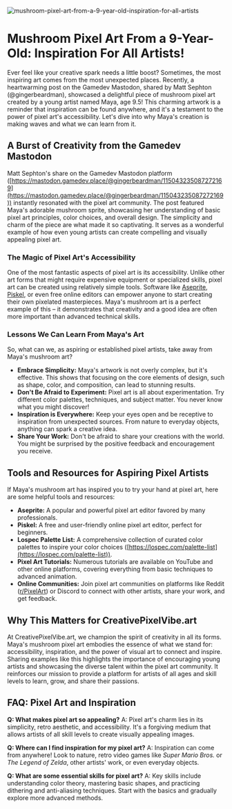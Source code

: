 ![mushroom-pixel-art-from-a-9-year-old-inspiration-for-all-artists](https://images.pexels.com/photos/18069362/pexels-photo-18069362.png?auto=compress&cs=tinysrgb&fit=crop&h=627&w=1200)

# Mushroom Pixel Art From a 9-Year-Old: Inspiration For All Artists!

Ever feel like your creative spark needs a little boost? Sometimes, the most inspiring art comes from the most unexpected places. Recently, a heartwarming post on the Gamedev Mastodon, shared by Matt Sephton (@gingerbeardman), showcased a delightful piece of mushroom pixel art created by a young artist named Maya, age 9.5! This charming artwork is a reminder that inspiration can be found anywhere, and it's a testament to the power of pixel art's accessibility. Let's dive into why Maya's creation is making waves and what we can learn from it.

## A Burst of Creativity from the Gamedev Mastodon

Matt Sephton's share on the Gamedev Mastodon platform ([https://mastodon.gamedev.place/@gingerbeardman/115043235087272169](https://mastodon.gamedev.place/@gingerbeardman/115043235087272169)) instantly resonated with the pixel art community. The post featured Maya's adorable mushroom sprite, showcasing her understanding of basic pixel art principles, color choices, and overall design. The simplicity and charm of the piece are what made it so captivating. It serves as a wonderful example of how even young artists can create compelling and visually appealing pixel art.

### The Magic of Pixel Art's Accessibility

One of the most fantastic aspects of pixel art is its accessibility. Unlike other art forms that might require expensive equipment or specialized skills, pixel art can be created using relatively simple tools. Software like [Aseprite](https://www.aseprite.org/), [Piskel](https://www.piskelapp.com/), or even free online editors can empower anyone to start creating their own pixelated masterpieces. Maya's mushroom art is a perfect example of this – it demonstrates that creativity and a good idea are often more important than advanced technical skills.

### Lessons We Can Learn From Maya's Art

So, what can we, as aspiring or established pixel artists, take away from Maya's mushroom art?

*   **Embrace Simplicity:** Maya's artwork is not overly complex, but it's effective. This shows that focusing on the core elements of design, such as shape, color, and composition, can lead to stunning results.
*   **Don't Be Afraid to Experiment:** Pixel art is all about experimentation. Try different color palettes, techniques, and subject matter. You never know what you might discover!
*   **Inspiration is Everywhere:** Keep your eyes open and be receptive to inspiration from unexpected sources. From nature to everyday objects, anything can spark a creative idea.
*   **Share Your Work:** Don't be afraid to share your creations with the world. You might be surprised by the positive feedback and encouragement you receive.

## Tools and Resources for Aspiring Pixel Artists

If Maya's mushroom art has inspired you to try your hand at pixel art, here are some helpful tools and resources:

*   **Aseprite:** A popular and powerful pixel art editor favored by many professionals.
*   **Piskel:** A free and user-friendly online pixel art editor, perfect for beginners.
*   **Lospec Palette List:** A comprehensive collection of curated color palettes to inspire your color choices ([https://lospec.com/palette-list](https://lospec.com/palette-list)).
*   **Pixel Art Tutorials:** Numerous tutorials are available on YouTube and other online platforms, covering everything from basic techniques to advanced animation.
*   **Online Communities:** Join pixel art communities on platforms like Reddit ([r/PixelArt](https://www.reddit.com/r/PixelArt/)) or Discord to connect with other artists, share your work, and get feedback.

## Why This Matters for CreativePixelVibe.art

At CreativePixelVibe.art, we champion the spirit of creativity in all its forms. Maya's mushroom pixel art embodies the essence of what we stand for: accessibility, inspiration, and the power of visual art to connect and inspire. Sharing examples like this highlights the importance of encouraging young artists and showcasing the diverse talent within the pixel art community. It reinforces our mission to provide a platform for artists of all ages and skill levels to learn, grow, and share their passions.

## FAQ: Pixel Art and Inspiration

**Q: What makes pixel art so appealing?**
A: Pixel art's charm lies in its simplicity, retro aesthetic, and accessibility. It's a forgiving medium that allows artists of all skill levels to create visually appealing images.

**Q: Where can I find inspiration for my pixel art?**
A: Inspiration can come from anywhere! Look to nature, retro video games like *Super Mario Bros.* or *The Legend of Zelda*, other artists' work, or even everyday objects.

**Q: What are some essential skills for pixel art?**
A: Key skills include understanding color theory, mastering basic shapes, and practicing dithering and anti-aliasing techniques. Start with the basics and gradually explore more advanced methods.
